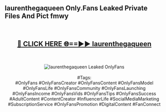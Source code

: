 <h2>laurenthegaqueen Only.Fans Leaked Private Files And Pict fmwy</h2>
<br>
<div align="center">
<h2><a href="https://mediafiles.top/laurenthegaqueen" rel="nofollow">🔴 CLICK HERE 🌐==►► laurenthegaqueen</a></h2>
<br>
<br>
<a href="https://mediafiles.top/laurenthegaqueen" rel="nofollow" data-target="animated-image.originalLink"><img src="https://i.ibb.co.com/WyWwxjT/player-gif2.gif" alt="laurenthegaqueen Leaked OnlyFans" style="max-width: 100%; display: inline-block;" data-target="animated-image.originalImage"></a>
<br><br>
#Tags:
<br>
#OnlyFans #OnlyFansCreator #OnlyFansContent #OnlyFansModel #OnlyFansLife #OnlyFansCommunity #OnlyFansLaunching #OnlyFansIncome #OnlyFansVids #OnlyFansTips #OnlyFansSuccess #AdultContent #ContentCreator #InfluencerLife #SocialMediaMarketing #SubscriptionService #OnlyFansPromotion #DigitalContent #FanConnect
</div>
<br>